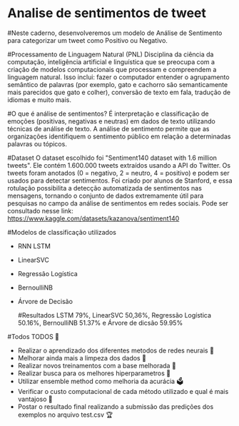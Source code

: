 # Analise de sentimentos de tweet 
#Neste caderno, desenvolveremos um modelo de Análise de Sentimento para categorizar um tweet como Positivo ou Negativo.

#Processamento de Linguagem Natural (PNL)
Disciplina da ciência da computação, inteligência artificial e linguística que se preocupa com a criação de modelos computacionais que processam e compreendem a linguagem natural. Isso inclui: fazer o computador entender o agrupamento semântico de palavras (por exemplo, gato e cachorro são semanticamente mais parecidos que gato e colher), conversão de texto em fala, tradução de idiomas e muito mais.

#O que é análise de sentimentos? 
É interpretação e classificação de emoções (positivas, negativas e neutras) em dados de texto utilizando técnicas de análise de texto. A análise de sentimento permite que as organizações identifiquem o sentimento público em relação a determinadas palavras ou tópicos.

#Dataset
O dataset escolhido foi "Sentiment140 dataset with 1.6 million tweets". Ele contém 1.600.000 tweets extraídos usando a API do Twitter. Os tweets foram anotados (0 = negativo, 2 = neutro, 4 = positivo) e podem ser usados ​​para detectar sentimentos. Foi criado por alunos de Stanford, e essa rotulação possibilita a detecção automatizada de sentimentos nas mensagens, tornando o conjunto de dados extremamente útil para pesquisas no campo da análise de sentimentos em redes sociais. Pode ser consultado nesse link: https://www.kaggle.com/datasets/kazanova/sentiment140

#Modelos de classificação utilizados
- RNN LSTM
- LinearSVC
- Regressão Logística
- BernoulliNB
- Árvore de Decisão


  #Resultados
  LSTM 79%, LinearSVC 50,36%, Regressão Logística 50.16%, BernoulliNB 51.37% e Árvore de dicsão 59.95%

#Todos
TODOS 📓
 - Realizar o aprendizado dos diferentes metodos de redes neurais 🧠
 - Melhorar ainda mais a limpeza dos dados 🧹
 - Realizar novos treinamentos com a base melhorada 💪
 - Realizar busca para os melhores hiperparametros 🔎
 - Utilizar ensemble method como melhoria da acurácia 🗳️
 - Verificar o custo computacional de cada método utilizado e qual é mais vantajoso 🤔
 - Postar o resultado final realizando a submissão das predições dos exemplos no arquivo test.csv 🏆
